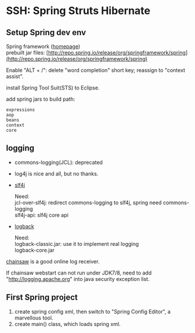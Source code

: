 # SSH: Spring Struts Hibernate

## Setup Spring dev env
Spring framework ([homepage](http://www.projects.spring.io/spring-framework))  
prebuilt jar files: [http://repo.spring.io/release/org/springframework/spring](http://repo.spring.io/release/org/springframework/spring)

Enable "ALT + /": delete "word completion" short key; reassign to "context assist".

install Spring Tool Suit(STS) to Eclipse.

add spring jars to build path:

    expressions
    aop
    beans
    context
    core

## logging

* commons-logging(JCL): deprecated

* log4j is nice and all, but no thanks.

* [slf4j](http://www.slf4j.org/)

    Need:  
    jcl-over-slf4j: redirect commons-logging to slf4j, spring need commons-logging  
    slf4j-api: slf4j core api  

* [logback](http://logback.qos.ch)

    Need:  
    logback-classic.jar: use it to implement real logging  
    logback-core.jar  

[chainsaw](http://logging.apache.org/chainsaw/download.html) is a good online log receiver.

If chainsaw webstart can not run under JDK7/8, need to add "http://logging.apache.org" into java security exception list.

## First Spring project

1. create spring config xml, then switch to "Spring Config Editor", a marvellous tool.
2. create main() class, which loads spring xml.


